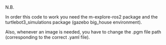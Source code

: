 N.B.

In order this code to work you need the m-explore-ros2 package and the turtlebot3_simulations package (gazebo big_house environment).

Also, whenever an image is needed, you have to change the .pgm file path (corresponding to the correct .yaml file).
